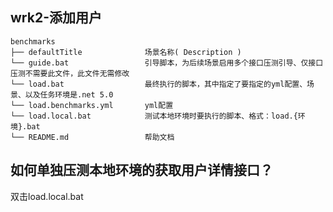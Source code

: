 ## wrk2-添加用户

``` 目录结构
benchmarks
├── defaultTitle              场景名称( Description )
└── guide.bat                 引导脚本，为后续场景启用多个接口压测引导、仅接口压测不需要此文件，此文件无需修改
└── load.bat                  最终执行的脚本，其中指定了要指定的yml配置、场景、以及任务环境是.net 5.0
└── load.benchmarks.yml       yml配置
└── load.local.bat            测试本地环境时要执行的脚本、格式：load.{环境}.bat
└── README.md                 帮助文档
```


## 如何单独压测本地环境的获取用户详情接口？

双击load.local.bat